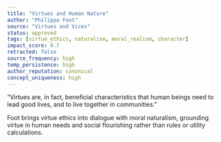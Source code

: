 ```yaml
---
title: "Virtues and Human Nature"
author: "Philippa Foot"
source: "Virtues and Vices"
status: approved
tags: [virtue_ethics, naturalism, moral_realism, character]
impact_score: 8.7
retracted: false
source_frequency: high
temp_persistence: high
author_reputation: canonical
concept_uniqueness: high
---
```


“Virtues are, in fact, beneficial characteristics that human beings need to lead good lives, and to live together in communities.”

Foot brings virtue ethics into dialogue with moral naturalism, grounding virtue in human needs and social flourishing rather than rules or utility calculations.